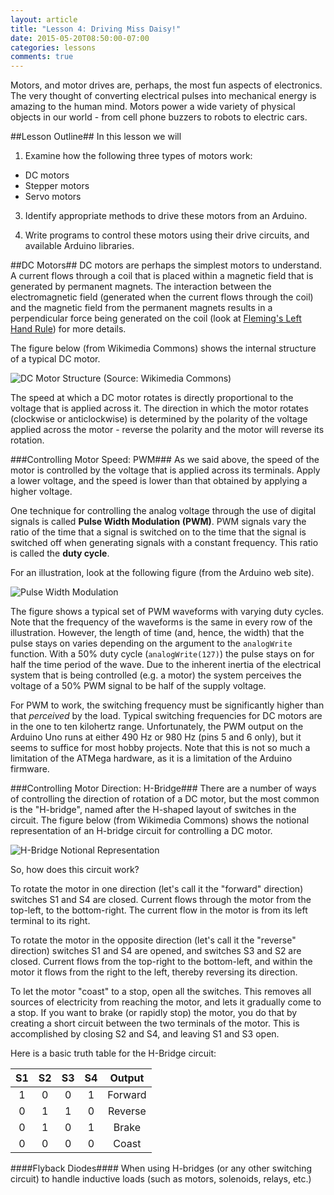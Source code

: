 ```yaml
---
layout: article
title: "Lesson 4: Driving Miss Daisy!"
date: 2015-05-20T08:50:00-07:00
categories: lessons
comments: true
---
```

Motors, and motor drives are, perhaps, the most fun aspects of electronics. The very thought of converting electrical pulses into mechanical energy is amazing to the human mind. Motors power a wide variety of physical objects in our world - from cell phone buzzers to robots to electric cars.

##Lesson Outline##
In this lesson we will 

1. Examine how the following three types of motors work:
* DC motors
* Stepper motors
* Servo motors

3. Identify appropriate methods to drive these motors from an Arduino.

4. Write programs to control these motors using their drive circuits, and available Arduino libraries.

##DC Motors##
DC motors are perhaps the simplest motors to understand. A current flows through a coil that is placed within a magnetic field that is generated by permanent magnets. The interaction between the electromagnetic field (generated when the current flows through the coil) and the magnetic field from the permanent magnets results in a perpendicular force being generated on the coil (look at [Fleming's Left Hand Rule](http://en.wikipedia.org/wiki/Fleming%27s_left-hand_rule_for_motors)) for more details.

The figure below (from Wikimedia Commons) shows the internal structure of a typical DC motor.

![DC Motor Structure (Source: Wikimedia Commons)](http://upload.wikimedia.org/wikipedia/commons/0/04/Electric_motor_cycle_2.png)

The speed at which a DC motor rotates is directly proportional to the voltage that is applied across it. The direction in which the motor rotates (clockwise or anticlockwise) is determined by the polarity of the voltage applied across the motor - reverse the polarity and the motor will reverse its rotation.

###Controlling Motor Speed: PWM###
As we said above, the speed of the motor is controlled by the voltage that is applied across its terminals. Apply a lower voltage, and the speed is lower than that obtained by applying a higher voltage.

One technique for controlling the analog voltage through the use of digital signals is called **Pulse Width Modulation (PWM)**. PWM signals vary the ratio of the time that a signal is switched on to the time that the signal is switched off when generating signals with a constant frequency. This ratio is called the **duty cycle**.

For an illustration, look at the following figure (from the Arduino web site).

![Pulse Width Modulation](http://arduino.cc/en/uploads/Tutorial/pwm.gif)

The figure shows a typical set of PWM waveforms with varying duty cycles. Note that the frequency of the waveforms is the same in every row of the illustration. However, the length of time (and, hence, the width) that the pulse stays on varies depending on the argument to the `analogWrite` function. With a 50% duty cycle (`analogWrite(127)`) the pulse stays on for half the time period of the wave. Due to the inherent inertia of the electrical system that is being controlled (e.g. a motor) the system perceives the voltage of a 50% PWM signal to be half of the supply voltage.

For PWM to work, the switching frequency must be significantly higher than that *perceived* by the load. Typical switching frequencies for DC motors are in the one to ten kilohertz range. Unfortunately, the PWM output on the Arduino Uno runs at either 490 Hz or 980 Hz (pins 5 and 6 only), but it seems to suffice for most hobby projects. Note that this is not so much a limitation of the ATMega hardware, as it is a limitation of the Arduino firmware.

###Controlling Motor Direction: H-Bridge###
There are a number of ways of controlling the direction of rotation of a DC motor, but the most common is the "H-bridge", named after the H-shaped layout of switches in the circuit. The figure below (from Wikimedia Commons) shows the notional representation of an H-bridge circuit for controlling a DC motor.

![H-Bridge Notional Representation](http://upload.wikimedia.org/wikipedia/commons/d/d4/H_bridge.svg)

So, how does this circuit work?

To rotate the motor in one direction (let's call it the "forward" direction) switches S1 and S4 are closed. Current flows through the motor from the top-left, to the bottom-right. The current flow in the motor is from its left terminal to its right.

To rotate the motor in the opposite direction (let's call it the "reverse" direction) switches S1 and S4 are opened, and switches S3 and S2 are closed. Current flows from the top-right to the bottom-left, and within the motor it flows from the right to the left, thereby reversing its direction.

To let the motor "coast" to a stop, open all the switches. This removes all sources of electricity from reaching the motor, and lets it gradually come to a stop. If you want to brake (or rapidly stop) the motor, you do that by creating a short circuit between the two terminals of the motor. This is accomplished by closing S2 and S4, and leaving S1 and S3 open.

Here is a basic truth table for the H-Bridge circuit:

| S1 | S2 | S3 | S4 | Output  |
|:--:|:--:|:--:|:--:|:-------:|
| 1  | 0  | 0  | 1  | Forward |
| 0  | 1  | 1  | 0  | Reverse |
| 0  | 1  | 0  | 1  | Brake   |
| 0  | 0  | 0  | 0  | Coast   |

####Flyback Diodes####
When using H-bridges (or any other switching circuit) to handle inductive loads (such as motors, solenoids, relays, etc.) 